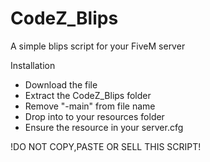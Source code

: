 # CodeZ_Blips
A simple blips script for your FiveM server 

Installation
- Download the file
- Extract the CodeZ_Blips folder
- Remove "-main" from file name
- Drop into to your resources folder
- Ensure the resource in your server.cfg

!DO NOT COPY,PASTE OR SELL THIS SCRIPT!
